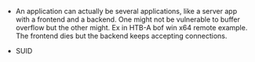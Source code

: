 
- An application can actually be several applications, like a server app with a frontend and a backend. One might not be vulnerable to buffer overflow but the other might. Ex in HTB-A bof win x64 remote example. The frontend dies but the backend keeps accepting connections.

- SUID 